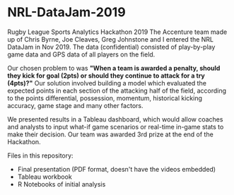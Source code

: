 # NRL-DataJam-2019
Rugby League Sports Analytics Hackathon 2019
The Accenture team made up of Chris Byrne, Joe Cleaves, Greg Johnstone and I entered the NRL DataJam in Nov 2019. The data (confidential) consisted of play-by-play game data and GPS data of all players on the field. 

Our chosen problem to was **"When a team is awarded a penalty, should they kick for goal (2pts) or should they continue to attack for a try (4pts)?"** Our solution involved building a model which evaluated the expected points in each section of the attacking half of the field, according to the points differential, possession, momentum, historical kicking accuracy, game stage and many other factors. 

We presented results in a Tableau dashboard, which would allow coaches and analysts to input what-if game scenarios or real-time in-game stats to make their decision. Our team was awarded 3rd prize at the end of the Hackathon.

Files in this repository:
- Final presentation (PDF format, doesn't have the videos embedded)
- Tableau workbook
- R Notebooks of initial analysis
